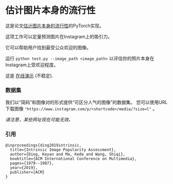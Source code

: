 # 估计图片本身的流行性

这是论文[估计图片本身的流行性](https://arxiv.org/abs/1907.01985)的PyTorch实现。

这项工作可以定量预测图片在Instagram上的吸引力。

它可以帮助用户找到最受公众欢迎的图像。

运行 ```python test.py --image_path <image_path>``` 以评估你的照片本身在Instagram上受欢迎程度。

这是 [在线演示](https://iipa.ngrok2.xiaomiqiu.cn) (不稳定).

### 数据集
我们以“简码”和图像对的形式提供“可区分人气的图像”的数据集。 您可以使用URL下载图像 ```"https://www.instagram.com/p/<shortcode>/media/?size=l"``` 。

*请注意，某些网址现在可能无效。*

### 引用
```
@inproceedings{ding2019intrinsic,
  title={Intrinsic Image Popularity Assessment},
  author={Ding, Keyan and Ma, Kede and Wang, Shiqi},
  booktitle={ACM International Conference on Multimedia},
  pages={1979--1987},
  year={2019},
  publisher={ACM}
}
```
